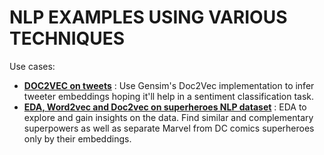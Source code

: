 # NLP EXAMPLES USING VARIOUS TECHNIQUES

Use cases: 
- [**DOC2VEC on tweets**](../NLP/GENSIM_DOC2VEC.ipynb) : Use Gensim's Doc2Vec implementation to infer tweeter embeddings hoping it'll help in a sentiment classification task. 
- [**EDA, Word2vec and Doc2vec on superheroes NLP dataset**](../NLP/SUPERHEROES_NLP%20Final.ipynb) : EDA to explore and gain insights on the data. Find similar and complementary superpowers as well as separate Marvel from DC comics superheroes only by their embeddings. 
